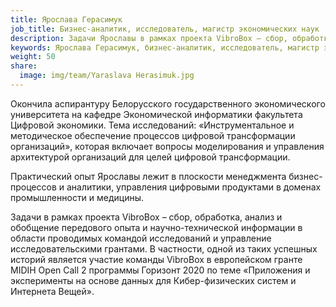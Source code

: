 ```yaml
---
title: Ярослава Герасимук
job_title: Бизнес-аналитик, исследователь, магистр экономических наук
description: Задачи Ярославы в рамках проекта VibroBox — сбор, обработка, анализ и обобщение передового опыта и научно-технической информации в области проводимых командой исследований, анализ целевого рынка.
keywords: Ярослава Герасимук, бизнес-аналитик, исследователь, магистр экономических наук, VibroBox, Вибробокс
weight: 50
share:
  image: img/team/Yaraslava Herasimuk.jpg
---
```

Окончила аспирантуру Белорусского государственного экономического университета на кафедре Экономической информатики факультета Цифровой экономики. Тема исследований: «Инструментальное и методическое обеспечение процессов цифровой трансформации организаций», которая включает вопросы моделирования и управления архитектурой организаций для целей цифровой трансформации.

Практический опыт Ярославы лежит в плоскости менеджмента бизнес-процессов и аналитики, управления цифровыми продуктами в доменах промышленности и медицины.

Задачи в рамках проекта VibroBox – сбор, обработка, анализ и обобщение передового опыта и научно-технической информации в области проводимых командой исследований и управление исследовательскими грантами. В частности, одной из таких успешных историй является участие команды VibroBox в европейском гранте MIDIH Open Call 2 программы Горизонт 2020 по теме «Приложения и эксперименты на основе данных для Кибер-физических систем и Интернета Вещей».
